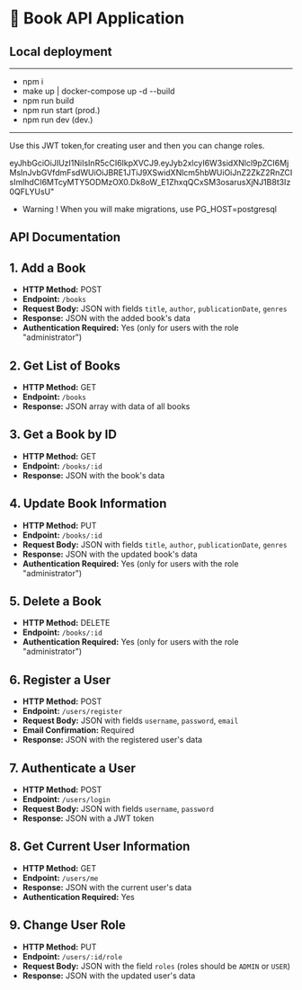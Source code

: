 # 📖 Book API Application

## Local deployment

----------------------------------------------
- npm i
- make up  | docker-compose up -d --build
- npm run build
- npm run start (prod.)
- npm run dev (dev.)
----------------------------

Use this JWT token,for creating user and then you can change roles.

eyJhbGciOiJIUzI1NiIsInR5cCI6IkpXVCJ9.eyJyb2xlcyI6W3sidXNlcl9pZCI6MjMsInJvbGVfdmFsdWUiOiJBRE1JTiJ9XSwidXNlcm5hbWUiOiJnZ2ZkZ2RnZCIsImlhdCI6MTcyMTY5ODMzOX0.Dk8oW_E1ZhxqQCxSM3osarusXjNJ1B8t3Iz0QFLYUsU"

- Warning !
When you will make migrations, use  PG_HOST=postgresql

## API Documentation

## 1. Add a Book
- **HTTP Method:** POST
- **Endpoint:** `/books`
- **Request Body:** JSON with fields `title`, `author`, `publicationDate`, `genres`
- **Response:** JSON with the added book's data
- **Authentication Required:** Yes (only for users with the role "administrator")

## 2. Get List of Books
- **HTTP Method:** GET
- **Endpoint:** `/books`
- **Response:** JSON array with data of all books

## 3. Get a Book by ID
- **HTTP Method:** GET
- **Endpoint:** `/books/:id`
- **Response:** JSON with the book's data

## 4. Update Book Information
- **HTTP Method:** PUT
- **Endpoint:** `/books/:id`
- **Request Body:** JSON with fields `title`, `author`, `publicationDate`, `genres`
- **Response:** JSON with the updated book's data
- **Authentication Required:** Yes (only for users with the role "administrator")

## 5. Delete a Book
- **HTTP Method:** DELETE
- **Endpoint:** `/books/:id`
- **Authentication Required:** Yes (only for users with the role "administrator")

## 6. Register a User
- **HTTP Method:** POST
- **Endpoint:** `/users/register`
- **Request Body:** JSON with fields `username`, `password`, `email`
- **Email Confirmation:** Required
- **Response:** JSON with the registered user's data

## 7. Authenticate a User
- **HTTP Method:** POST
- **Endpoint:** `/users/login`
- **Request Body:** JSON with fields `username`, `password`
- **Response:** JSON with a JWT token

## 8. Get Current User Information
- **HTTP Method:** GET
- **Endpoint:** `/users/me`
- **Response:** JSON with the current user's data
- **Authentication Required:** Yes

## 9. Change User Role
- **HTTP Method:** PUT
- **Endpoint:** `/users/:id/role`
- **Request Body:** JSON with the field `roles` (roles should be `ADMIN` or `USER`)
- **Response:** JSON with the updated user's data
